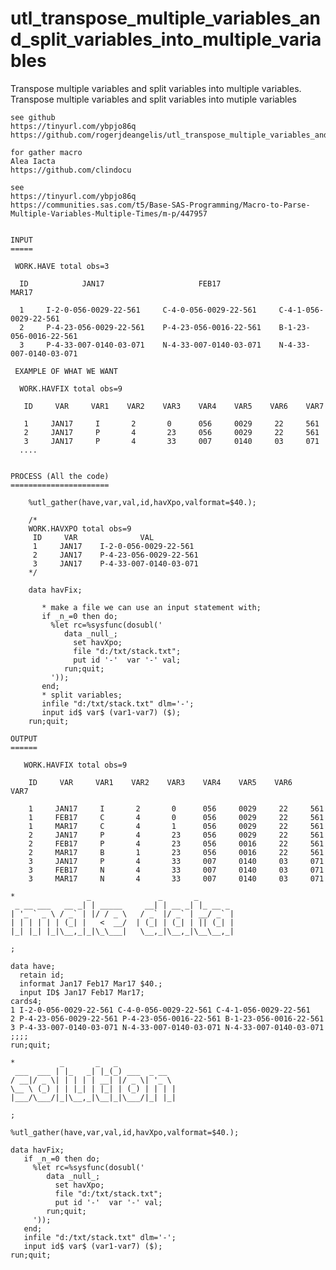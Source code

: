 # utl_transpose_multiple_variables_and_split_variables_into_multiple_variables
Transpose multiple variables and split variables into multiple variables.
    Transpose multiple variables and split variables into mutiple variables

    see github
    https://tinyurl.com/ybpjo86q
    https://github.com/rogerjdeangelis/utl_transpose_multiple_variables_and_split_variables_into_multiple_variables

    for gather macro
    Alea Iacta
    https://github.com/clindocu

    see
    https://tinyurl.com/ybpjo86q
    https://communities.sas.com/t5/Base-SAS-Programming/Macro-to-Parse-Multiple-Variables-Multiple-Times/m-p/447957


    INPUT
    =====

     WORK.HAVE total obs=3

      ID            JAN17                     FEB17                     MAR17

      1     I-2-0-056-0029-22-561     C-4-0-056-0029-22-561     C-4-1-056-0029-22-561
      2     P-4-23-056-0029-22-561    P-4-23-056-0016-22-561    B-1-23-056-0016-22-561
      3     P-4-33-007-0140-03-071    N-4-33-007-0140-03-071    N-4-33-007-0140-03-071

     EXAMPLE OF WHAT WE WANT

      WORK.HAVFIX total obs=9

       ID     VAR     VAR1    VAR2    VAR3    VAR4    VAR5    VAR6    VAR7

       1     JAN17     I       2       0      056     0029     22     561
       2     JAN17     P       4       23     056     0029     22     561
       3     JAN17     P       4       33     007     0140     03     071
      ....


    PROCESS (All the code)
    ======================

        %utl_gather(have,var,val,id,havXpo,valformat=$40.);

        /*
        WORK.HAVXPO total obs=9
         ID     VAR              VAL
         1     JAN17    I-2-0-056-0029-22-561
         2     JAN17    P-4-23-056-0029-22-561
         3     JAN17    P-4-33-007-0140-03-071
        */

        data havFix;

           * make a file we can use an input statement with;
           if _n_=0 then do;
             %let rc=%sysfunc(dosubl('
                data _null_;
                  set havXpo;
                  file "d:/txt/stack.txt";
                  put id '-'  var '-' val;
                run;quit;
             '));
           end;
           * split variables;
           infile "d:/txt/stack.txt" dlm='-';
           input id$ var$ (var1-var7) ($);
        run;quit;

    OUTPUT
    ======

       WORK.HAVFIX total obs=9

        ID     VAR     VAR1    VAR2    VAR3    VAR4    VAR5    VAR6    VAR7

        1     JAN17     I       2       0      056     0029     22     561
        1     FEB17     C       4       0      056     0029     22     561
        1     MAR17     C       4       1      056     0029     22     561
        2     JAN17     P       4       23     056     0029     22     561
        2     FEB17     P       4       23     056     0016     22     561
        2     MAR17     B       1       23     056     0016     22     561
        3     JAN17     P       4       33     007     0140     03     071
        3     FEB17     N       4       33     007     0140     03     071
        3     MAR17     N       4       33     007     0140     03     071

    *                _               _       _
     _ __ ___   __ _| | _____     __| | __ _| |_ __ _
    | '_ ` _ \ / _` | |/ / _ \   / _` |/ _` | __/ _` |
    | | | | | | (_| |   <  __/  | (_| | (_| | || (_| |
    |_| |_| |_|\__,_|_|\_\___|   \__,_|\__,_|\__\__,_|

    ;

    data have;
      retain id;
      informat Jan17 Feb17 Mar17 $40.;
      input ID$ Jan17 Feb17 Mar17;
    cards4;
    1 I-2-0-056-0029-22-561 C-4-0-056-0029-22-561 C-4-1-056-0029-22-561
    2 P-4-23-056-0029-22-561 P-4-23-056-0016-22-561 B-1-23-056-0016-22-561
    3 P-4-33-007-0140-03-071 N-4-33-007-0140-03-071 N-4-33-007-0140-03-071
    ;;;;
    run;quit;

    *          _       _   _
     ___  ___ | |_   _| |_(_) ___  _ __
    / __|/ _ \| | | | | __| |/ _ \| '_ \
    \__ \ (_) | | |_| | |_| | (_) | | | |
    |___/\___/|_|\__,_|\__|_|\___/|_| |_|

    ;

    %utl_gather(have,var,val,id,havXpo,valformat=$40.);

    data havFix;
       if _n_=0 then do;
         %let rc=%sysfunc(dosubl('
            data _null_;
              set havXpo;
              file "d:/txt/stack.txt";
              put id '-'  var '-' val;
            run;quit;
         '));
       end;
       infile "d:/txt/stack.txt" dlm='-';
       input id$ var$ (var1-var7) ($);
    run;quit;



